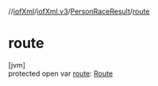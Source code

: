 //[iofXml](../../../index.md)/[iofXml.v3](../index.md)/[PersonRaceResult](index.md)/[route](route.md)

# route

[jvm]\
protected open var [route](route.md): [Route](../-route/index.md)
